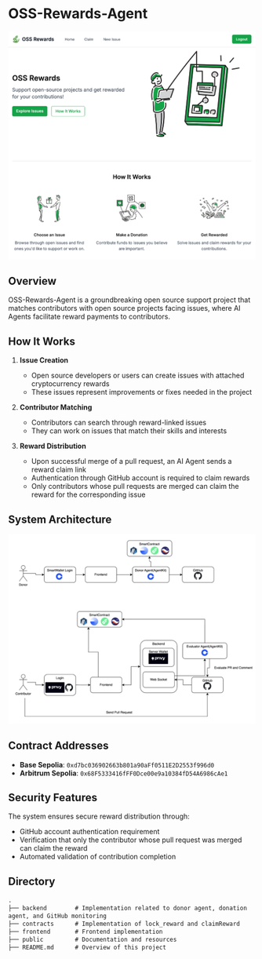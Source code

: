 # OSS-Rewards-Agent

![](./public/cover.png)

## Overview

OSS-Rewards-Agent is a groundbreaking open source support project that matches contributors with open source projects facing issues, where AI Agents facilitate reward payments to contributors.

## How It Works

1. **Issue Creation**
   - Open source developers or users can create issues with attached cryptocurrency rewards
   - These issues represent improvements or fixes needed in the project

2. **Contributor Matching**
   - Contributors can search through reward-linked issues
   - They can work on issues that match their skills and interests

3. **Reward Distribution**
   - Upon successful merge of a pull request, an AI Agent sends a reward claim link
   - Authentication through GitHub account is required to claim rewards
   - Only contributors whose pull requests are merged can claim the reward for the corresponding issue

## System Architecture

![](./public/system.png)

## Contract Addresses

- **Base Sepolia**: `0xd7bc036902663b801a90aFf0511E2D2553f996d0`
- **Arbitrum Sepolia**: `0x68F5333416fFF0Dce00e9a10384fD54A6986cAe1`

## Security Features

The system ensures secure reward distribution through:
- GitHub account authentication requirement
- Verification that only the contributor whose pull request was merged can claim the reward
- Automated validation of contribution completion

## Directory
```
.
├── backend        # Implementation related to donor agent, donation agent, and GitHub monitoring
├── contracts      # Implementation of lock_reward and claimReward
├── frontend       # Frontend implementation
├── public         # Documentation and resources
├── README.md      # Overview of this project
```